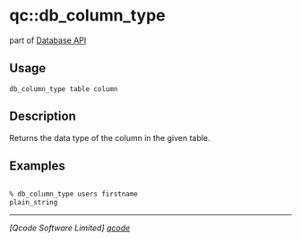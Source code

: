 qc::db_column_type
===========

part of [Database API](../db.md)

Usage
-----
`db_column_type table column`

Description
-----------
Returns the data type of the column in the given table.

Examples
--------
```tcl

% db_column_type users firstname
plain_string

```

----------------------------------
*[Qcode Software Limited] [qcode]*

[qcode]: http://www.qcode.co.uk "Qcode Software"